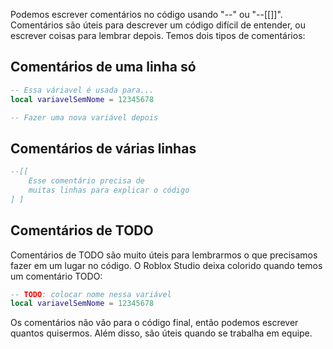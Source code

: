 Podemos escrever comentários no código usando "--" ou "--[[]]".
Comentários são úteis para descrever um código difícil de entender, ou escrever coisas para lembrar depois.
Temos dois tipos de comentários:

## Comentários de uma linha só

```lua
-- Essa váriavel é usada para...
local variavelSemNome = 12345678

-- Fazer uma nova variável depois
```

## Comentários de várias linhas
```lua
--[[
	Esse comentário precisa de 
	muitas linhas para explicar o código
] ]

```

## Comentários de TODO

Comentários de TODO são muito úteis para lembrarmos o que precisamos fazer em um lugar no código. O Roblox Studio deixa colorido quando temos um comentário TODO:

```lua
-- TODO: colocar nome nessa variável
local variavelSemNome = 12345678
```

Os comentários não vão para o código final, então podemos escrever quantos quisermos. 
Além disso, são úteis quando se trabalha em equipe.